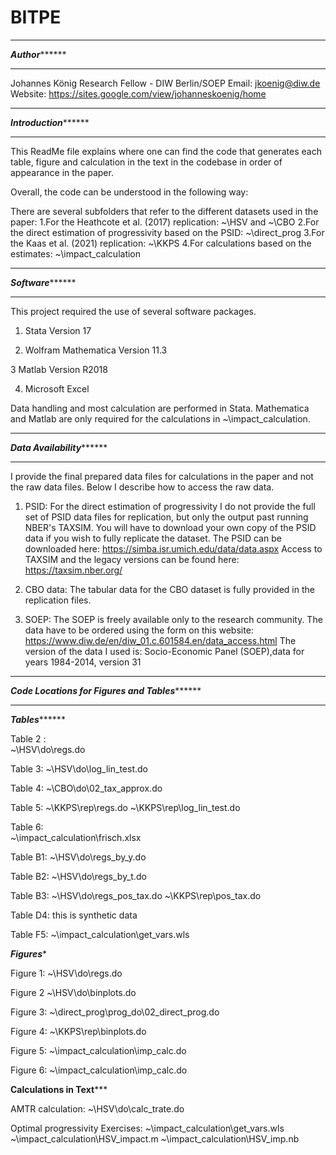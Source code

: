 # BITPE
******************************************
***************Author*********************
******************************************

Johannes König
Research Fellow - DIW Berlin/SOEP
Email: jkoenig@diw.de
Website: https://sites.google.com/view/johanneskoenig/home

************************************************
***************Introduction*********************
************************************************

This ReadMe file explains where one can find the code that generates
each table, figure and calculation in the text in the codebase
in order of appearance in the paper.

Overall, the code can be understood in the following way:

There are several subfolders that refer to the different datasets used in
the paper:
	1.For the Heathcote et al. (2017) replication: ~\HSV and ~\CBO
	2.For the direct estimation of progressivity based on the PSID: ~\direct_prog
	3.For the Kaas et al. (2021) replication: ~\KKPS
	4.For calculations based on the estimates: ~\impact_calculation


********************************************
***************Software*********************
********************************************

This project required the use of several software packages.

1. Stata Version 17

2. Wolfram Mathematica Version 11.3

3 Matlab Version R2018	  

4. Microsoft Excel 

Data handling and most calculation are performed in Stata.
Mathematica and Matlab are only required for the calculations in ~\impact_calculation.


*****************************************************
***************Data Availability*********************
*****************************************************

I provide the final prepared data files for calculations in the paper and
not the raw data files. Below I describe how to access the raw data.


1. PSID:
For the direct estimation of progressivity I do not provide the
full set of PSID data files for replication, but only the output past running NBER's TAXSIM.
You will have to download your own copy of the PSID data if you wish to fully replicate the dataset.
The PSID can be downloaded here: https://simba.isr.umich.edu/data/data.aspx
Access to TAXSIM and the legacy versions can be found here: https://taxsim.nber.org/

2. CBO data:
The tabular data for the CBO dataset is fully provided in the replication files.

3. SOEP:
The SOEP is freely available only to the research community. The data have to be
ordered using the form on this website: https://www.diw.de/en/diw_01.c.601584.en/data_access.html
The version of the data I used is:
Socio-Economic Panel (SOEP),data for years 1984-2014, version 31


*************************************************************************
***************Code Locations for Figures and Tables*********************
*************************************************************************


***************Tables*********************

Table 2 : 		
  		~\HSV\do\regs.do

Table 3: 
		~\HSV\do\log_lin_test.do

Table 4:
		~\CBO\do\02_tax_approx.do

Table 5:
		~\KKPS\rep\regs.do
		~\KKPS\rep\log_lin_test.do

Table 6: 	
  		~\impact_calculation\frisch.xlsx

Table B1:
		~\HSV\do\regs_by_y.do

Table B2:
		~\HSV\do\regs_by_t.do

Table B3:
		~\HSV\do\regs_pos_tax.do
		~\KKPS\rep\pos_tax.do

Table D4:
		this is synthetic data

Table F5:
		~\impact_calculation\get_vars.wls


*****************Figures******************

Figure 1:
		 ~\HSV\do\regs.do

Figure 2
		 ~\HSV\do\binplots.do

Figure 3:
		 ~\direct_prog\prog_do\02_direct_prog.do

Figure 4:
		 ~\KKPS\rep\binplots.do

Figure 5:
		 ~\impact_calculation\imp_calc.do

Figure 6:
		 ~\impact_calculation\imp_calc.do		 

************Calculations in Text***************

AMTR calculation:
		~\HSV\do\calc_trate.do

Optimal progressivity Exercises:
		~\impact_calculation\get_vars.wls
		~\impact_calculation\HSV_impact.m
		~\impact_calculation\HSV_imp.nb

